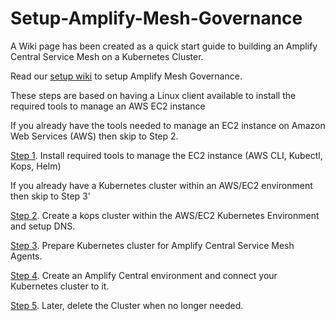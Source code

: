 # Setup-Amplify-Mesh-Governance

A Wiki page has been created as a quick start guide to building an Amplify Central Service Mesh on a Kubernetes Cluster.

Read our [setup wiki](https://github.com/Axway/Setup-Amplify-Mesh-Governance/wiki) to setup Amplify Mesh Governance. 

These steps are based on having a Linux client available to install the required tools to manage an AWS EC2 instance

If you already have the tools needed to manage an EC2 instance on Amazon Web Services (AWS) then skip to Step 2.

[Step 1](https://github.com/Axway/Setup-Amplify-Mesh-Governance/wiki/Step-1.-Install-required-tools-to-manage-the-AWS-EC2-instance). Install required tools to manage the EC2 instance (AWS CLI, Kubectl, Kops, Helm)

If you already have a Kubernetes cluster within an AWS/EC2 environment then skip to Step 3'

[Step 2](https://github.com/Axway/Setup-Amplify-Mesh-Governance/wiki/Step-2.-Create-a-Kubernetes-cluster-with-Kops). Create a kops cluster within the AWS/EC2 Kubernetes Environment and setup DNS.

[Step 3](https://github.com/Axway/Setup-Amplify-Mesh-Governance/wiki/Step-3.-Prepare-Kubernetes-cluster-for-Amplify-Central-Service-Mesh-Agents). Prepare Kubernetes cluster for Amplify Central Service Mesh Agents.

[Step 4](https://github.com/Axway/Setup-Amplify-Mesh-Governance/wiki/Step-4.-Create-an-Amplify-Central-environment-and-connect-your-Kubernetes-cluster-to-it). Create an Amplify Central environment and connect your Kubernetes cluster to it.

[Step 5](https://github.com/Axway/Setup-Amplify-Mesh-Governance/wiki/Step-5.--Delete-the-Cluster).  Later, delete the Cluster when no longer needed.
